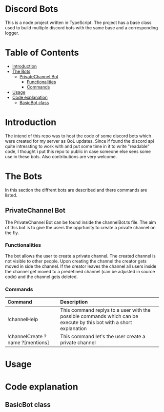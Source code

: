 # Discord Bots <!-- omit in toc -->

This is a node project written in TypeScript. The project has a base class used to build multiple discord bots with the same base and a corresponding logger.

# Table of Contents <!-- omit in toc -->
- [Introduction](#introduction)
- [The Bots](#the-bots)
  - [PrivateChannel Bot](#privatechannel-bot)
    - [Functionalities](#functionalities)
    - [Commands](#commands)
- [Usage](#usage)
- [Code explanation](#code-explanation)
  - [BasicBot class](#basicbot-class)

# Introduction
The intend of this repo was to host the code of some discord bots which were created for my server as QoL updates. Since if found the discord api quite intressting to work with and put some time in it to write "readable" code, I thought i put this repo to public in case someone else sees some use in these bots. Also contributions are very welcome.

# The Bots
In this section the diffrent bots are described and there commands are listed.
## PrivateChannel Bot
The PrivateChannel Bot can be found inside the channelBot.ts file. The aim of this bot is to give the users the opprtunity to create a private channel on the fly.
### Functionalities
The bot allows the user to create a private channel. The created channel is not visible to other people. Upon creating the channel the creator gets moved in side the channel. If the creator leaves the channel all users inside the channel get moved to a predefined channel (can be adjusted in source code) and the channel gets deleted.
### Commands
| Command                          | Description                                                                                                        |
| :------------------------------- | :----------------------------------------------------------------------------------------------------------------- |
| !channelHelp                     | This command replys to a user with the possible commands which can be execute by this bot with a short explanation |
| !channelCreate ?name ?[mentions] | This command let's the user create a private channel                                                               |

# Usage
# Code explanation
## BasicBot class
